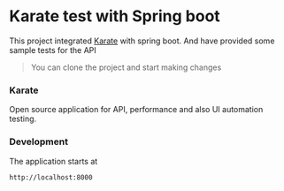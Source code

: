 # Karate test with Spring boot

This project integrated [Karate] with spring boot. And have provided some sample tests for the API

> You can clone the project and start making changes

### Karate

Open source application for API, performance and also UI automation testing.

### Development

The application starts at  
```sh
http://localhost:8000
```

   [Karate]: <https://github.com/intuit/karate>
